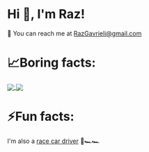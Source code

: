 # Hi 👋, I'm Raz! 
💬 You can reach me at RazGavrieli@gmail.com <br>

# 📈**Boring facts:** <br>
<a href="https://github.com/anuraghazra/github-readme-stats">
  <img align="center" src="https://github-readme-stats.vercel.app/api?username=RazGavrieli&hide=issues,stars,prs&theme=synthwave" />
</a>
<a href="https://github.com/anuraghazra/convoychat">
  <img align="center" src="https://github-readme-stats.vercel.app/api/top-langs/?username=RazGavrieli&layout=compact&theme=synthwave" />
</a>


# ⚡**Fun facts:** <br>
I'm also a [race car driver](https://www.facebook.com/razgavrielii) 🏁🏎️🏎️
